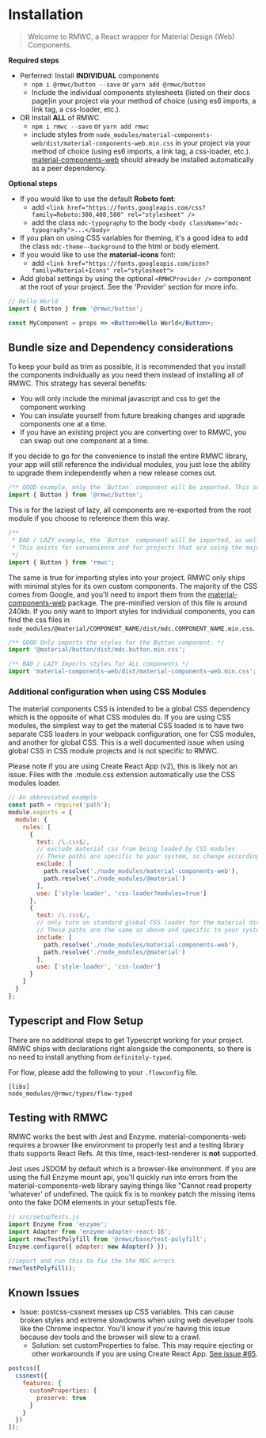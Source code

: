 # Installation

> Welcome to RMWC, a React wrapper for Material Design (Web) Components.

**Required steps**
* Perferred: Install **INDIVIDUAL** components
  * `npm i @rmwc/button --save` or `yarn add @rmwc/button`
  * Include the individual components stylesheets (listed on their docs page)in your project via your method of choice (using es6 imports, a link tag, a css-loader, etc.).   
* OR Install **ALL** of RMWC
  * `npm i rmwc --save` or `yarn add rmwc`
  * include styles from `node_modules/material-components-web/dist/material-components-web.min.css` in your project via your method of choice (using es6 imports, a link tag, a css-loader, etc.). [material-components-web](https://github.com/material-components/material-components-web) should already be installed automatically as a peer dependency.


**Optional steps**

* If you would like to use the default **Roboto font**:
  * add `<link href="https://fonts.googleapis.com/css?family=Roboto:300,400,500" rel="stylesheet" />`
  * add the class `mdc-typography` to the body `<body className="mdc-typography">...</body>`
* If you plan on using CSS variables for theming, it's a good idea to add the class `mdc-theme--background` to the html or body element.
* If you would like to use the **material-icons** font:
  * add `<link href="https://fonts.googleapis.com/icon?family=Material+Icons" rel="stylesheet">`
* Add global settings by using the optional `<RMWCProvider />` component at the root of your project. See the 'Provider' section for more info.

```jsx
// Hello World
import { Button } from '@rmwc/button';

const MyComponent = props => <Button>Hello World</Button>;
```

## Bundle size and Dependency considerations

To keep your build as trim as possible, it is recommended that you install the components individually as you need them instead of installing all of RMWC. This strategy has several benefits:

- You will only include the minimal javascript and css to get the component working
- You can insulate yourself from future breaking changes and upgrade components one at a time.
- If you have an existing project you are converting over to RMWC, you can swap out one component at a time.


If you decide to go for the convenience to install the entire RMWC library, your app will still reference the individual modules, you just lose the ability to upgrade them independently when a new release comes out.

```jsx
/** GOOD example, only the `Button` component will be imported. This supports tree shaking. */
import { Button } from '@rmwc/button';
```

This is for the laziest of lazy, all components are re-exported from the root module if you choose to reference them this way.

```jsx
/**
 * BAD / LAZY example, the `Button` component will be imported, as well as all of RMWC.
 * This exists for convenience and for projects that are using the majority of material components.
 */
import { Button } from 'rmwc';
```

The same is true for importing styles into your project. RMWC only ships with minimal styles for its own custom components. The majority of the CSS comes from Google, and you'll need to import them from the [material-components-web](https://github.com/material-components/material-components-web) package. The pre-minified version of this file is around 240kb. If you only want to Import styles for individual components, you can find the css files in `node_modules/@material/COMPONENT_NAME/dist/mdc.COMPONENT_NAME.min.css`.

```jsx
/** GOOD Only imports the styles for the Button component. */
import '@material/button/dist/mdc.button.min.css';
```

```jsx
/** BAD / LAZY Imports styles for ALL components */
import 'material-components-web/dist/material-components-web.min.css';
```


### Additional configuration when using CSS Modules

The material components CSS is intended to be a global CSS dependency which is the opposite of what CSS modules do. If you are using CSS modules, the simplest way to get the material CSS loaded is to have two separate CSS loaders in your webpack configuration, one for CSS modules, and another for global CSS. This is a well documented issue when using global CSS in CSS module projects and is not specific to RMWC.

Please note if you are using Create React App (v2), this is likely not an issue. Files with the .module.css extension automatically use the CSS modules loader.

```javascript
// An abbreviated example
const path = require('path');
module.exports = {
  module: {
    rules: [
      {
        test: /\.css$/,
        // exclude material css from being loaded by CSS modules
        // These paths are specific to your system, so change accordingly
        exclude: [
          path.resolve('./node_modules/material-components-web'),
          path.resolve('./node_modules/@material')
        ],
        use: ['style-loader', 'css-loader?modules=true']
      },
      {
        test: /\.css$/,
        // only turn on standard global CSS loader for the material directories
        // These paths are the same as above and specific to your system, so change accordingly
        include: [
          path.resolve('./node_modules/material-components-web'),
          path.resolve('./node_modules/@material')
        ],
        use: ['style-loader', 'css-loader']
      }
    ]
  }
};
```

## Typescript and Flow Setup

There are no additional steps to get Typescript working for your project. RMWC ships with declarations right alongside the components, so there is no need to install anything from `definitely-typed`.

For flow, please add the following to your `.flowconfig` file.
```
[libs]
node_modules/@rmwc/types/flow-typed
```

## Testing with RMWC

RMWC works the best with Jest and Enzyme. material-components-web requires a browser like environment to properly test and a testing library thats supports React Refs. At this time, react-test-renderer is **not** supported.

Jest uses JSDOM by default which is a browser-like environment. If you are using the full Enzyme mount api, you'll quickly run into errors from the material-components-web library saying things like "Cannot read property 'whatever' of undefined. The quick fix is to monkey patch the missing items onto the fake DOM elements in your setupTests file.

```javascript
// src/setupTests.js
import Enzyme from 'enzyme';
import Adapter from 'enzyme-adapter-react-16';
import rmwcTestPolyfill from '@rmwc/base/test-polyfill';
Enzyme.configure({ adapter: new Adapter() });

//import and run this to fix the the MDC errors
rmwcTestPolyfill();
```

## Known Issues

* Issue: postcss-cssnext messes up CSS variables. This can cause broken styles and extreme slowdowns when using web developer tools like the Chrome inspector. You'll know if you're having this issue because dev tools and the browser will slow to a crawl.
  * Solution: set customProperties to false. This may require ejecting or other workarounds if you are using Create React App. [See issue #65](https://github.com/jamesmfriedman/rmwc/issues/65).

```javascript
postcss([
  cssnext({
    features: {
      customProperties: {
        preserve: true
      }
    }
  })
]);
```
